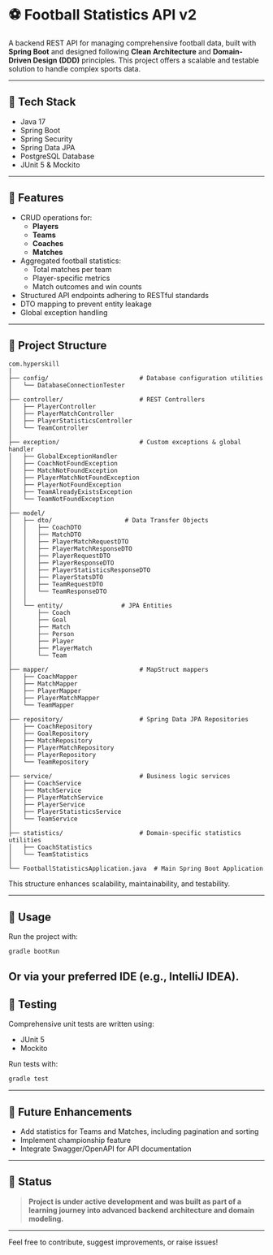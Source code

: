 # ⚽ Football Statistics API v2

A backend REST API for managing comprehensive football data, built with **Spring Boot** and designed following **Clean Architecture** and **Domain-Driven Design (DDD)** principles. This project offers a scalable and testable solution to handle complex sports data.

---

## 🔧 Tech Stack

- Java 17
- Spring Boot
- Spring Security
- Spring Data JPA
- PostgreSQL Database
- JUnit 5 & Mockito

---

## 🚀 Features

- CRUD operations for:
    - **Players**
    - **Teams**
    - **Coaches**
    - **Matches**
- Aggregated football statistics:
    - Total matches per team
    - Player-specific metrics
    - Match outcomes and win counts
- Structured API endpoints adhering to RESTful standards
- DTO mapping to prevent entity leakage
- Global exception handling

---

## 🔬 Project Structure

```
com.hyperskill
|
├── config/                         # Database configuration utilities
│   └── DatabaseConnectionTester
│
├── controller/                     # REST Controllers
│   ├── PlayerController
│   ├── PlayerMatchController
│   ├── PlayerStatisticsController
│   └── TeamController
│
├── exception/                      # Custom exceptions & global handler
│   ├── GlobalExceptionHandler
│   ├── CoachNotFoundException
│   ├── MatchNotFoundException
│   ├── PlayerMatchNotFoundException
│   ├── PlayerNotFoundException
│   ├── TeamAlreadyExistsException
│   └── TeamNotFoundException
│
├── model/
│   ├── dto/                    # Data Transfer Objects
│   │   ├── CoachDTO
│   │   ├── MatchDTO
│   │   ├── PlayerMatchRequestDTO
│   │   ├── PlayerMatchResponseDTO
│   │   ├── PlayerRequestDTO
│   │   ├── PlayerResponseDTO
│   │   ├── PlayerStatisticsResponseDTO
│   │   ├── PlayerStatsDTO
│   │   ├── TeamRequestDTO
│   │   └── TeamResponseDTO
│   │
│   └── entity/                # JPA Entities
│       ├── Coach
│       ├── Goal
│       ├── Match
│       ├── Person
│       ├── Player
│       ├── PlayerMatch
│       └── Team
│
├── mapper/                         # MapStruct mappers
│   ├── CoachMapper
│   ├── MatchMapper
│   ├── PlayerMapper
│   ├── PlayerMatchMapper
│   └── TeamMapper
│
├── repository/                     # Spring Data JPA Repositories
│   ├── CoachRepository
│   ├── GoalRepository
│   ├── MatchRepository
│   ├── PlayerMatchRepository
│   ├── PlayerRepository
│   └── TeamRepository
│
├── service/                        # Business logic services
│   ├── CoachService
│   ├── MatchService
│   ├── PlayerMatchService
│   ├── PlayerService
│   ├── PlayerStatisticsService
│   └── TeamService
│
├── statistics/                     # Domain-specific statistics utilities
│   ├── CoachStatistics
│   └── TeamStatistics
│
└── FootballStatisticsApplication.java  # Main Spring Boot Application
```

This structure enhances scalability, maintainability, and testability.

---


## 🤝 Usage

Run the project with:
```bash
gradle bootRun
```

Or via your preferred IDE (e.g., IntelliJ IDEA).
---

## 🧪 Testing

Comprehensive unit tests are written using:
- JUnit 5
- Mockito

Run tests with:
```bash
gradle test
```

---

## 💼 Future Enhancements

- Add statistics for Teams and Matches, including pagination and sorting
- Implement championship feature
- Integrate Swagger/OpenAPI for API documentation

---

## 📅 Status

> **Project is under active development and was built as part of a learning journey into advanced backend architecture and domain modeling.**

---


Feel free to contribute, suggest improvements, or raise issues!
